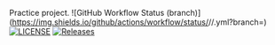 Practice project.
![GitHub Workflow Status (branch)](https://img.shields.io/github/actions/workflow/status/<username>/<repository>/<action file name>.yml?branch=<master branch>)
[![LICENSE](https://img.shields.io/github/license/<Alex180504>/sem.svg?style=flat-square)](https://github.com/<Alex180504>/sem/blob/master/LICENSE)
[![Releases](https://img.shields.io/github/release/<Alex180504>/sem/all.svg?style=flat-square)](https://github.com/<Alex180504>/sem/releases)
